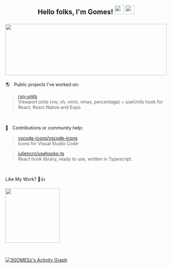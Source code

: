 
<h2>
  <div align="center">
    Hello folks, I'm Gomes!
    <img src="https://media.giphy.com/media/hvRJCLFzcasrR4ia7z/giphy.gif" width="28"/>
    <img src="https://emoji.gg/assets/emoji/9942-win11emoji-grin.png" width="28"/>
    <br/> <br/>
    <img width="100%" height="160px" src="https://github-readme-stats.vercel.app/api?username=3gomesz&hide=stars&show_icons=true&hide_border=true&hide_title=true&include_all_commits=true&count_private=true&bg_color=00000000&icon_color=58a6ff&text_color=FFFFFF&title_color=58a6ff"/>
  </div>
</h2>

🌎ㅤPublic projects I've worked on:<br/>
  > [rxn-units](https://github.com/Luffos/rxn-units) </br>Viewport units (vw, vh, vmin, vmax, percentage) + useUnits hook for React, React Native and Expo.
<br/>

🔌ㅤContributions or community help:
  > [vscode-icons/vscode-icons](https://github.com/vscode-icons/vscode-icons) <br/> Icons for Visual Studio Code

  > [juliencrn/usehooks-ts](https://usehooks-ts.com/) </br> React hook library, ready to use, written in Typescript.

<br/>

Like My Work? 🙂👍

<a href="https://www.buymeacoffee.com/3gomesz"><img width="170px" src="https://images.squarespace-cdn.com/content/v1/5cf6ec742e677c000119beb3/1566854989502-29SON0XHXO08IB6JQ671/68747470733a2f2f617a3734333730322e766f2e6d7365636e642e6e65742f63646e2f6b6f6669312e706e673f763d61.png"/></a>

<br/>

<!-- https://github.com/ashutosh00710/github-readme-activity-graph -->
<a href="https://github.com/ashutosh00710/github-readme-activity-graph"><img alt="3GOMESz's Activity Graph" src="https://denvercoder1-activity-graph.herokuapp.com/graph/?username=3GOMESz&bg_color=080a12&color=ffdb59&line=3bd8ff&point=FFFFFF&hide_border=true" /></a>
